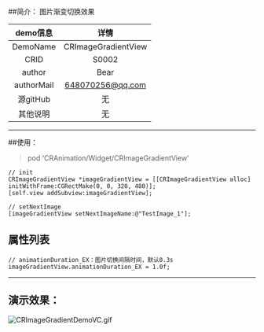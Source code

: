 ##简介：
图片渐变切换效果

| demo信息    | 详情                  |
|:-----------:|:---------------------:|
| DemoName    | CRImageGradientView   |
| CRID        | S0002                 |
| author      | Bear                  |
| authorMail  | 648070256@qq.com      |
| 源gitHub    | 无                    |
| 其他说明    | 无                    |


---
##使用：
>pod ‘CRAnimation/Widget/CRImageGradientView’

```
// init
CRImageGradientView *imageGradientView = [[CRImageGradientView alloc] initWithFrame:CGRectMake(0, 0, 320, 480)];
[self.view addSubview:imageGradientView];

// setNextImage
[imageGradientView setNextImageName:@"TestImage_1"];
```

## 属性列表
```
// animationDuration_EX：图片切换间隔时间，默认0.3s
imageGradientView.animationDuration_EX = 1.0f;
```
---
## 演示效果：
![CRImageGradientDemoVC.gif](CRImageGradientDemoVC.gif)
